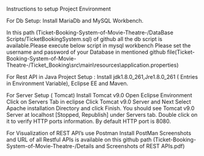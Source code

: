 Instructions to setup Project Environment


For Db Setup: Install MariaDb and MySQL Workbench.

In this  path (Ticket-Booking-System-of-Movie-Theatre-/DataBase Scripts/TicketBookingSystem.sql) of github all the db script is available.Please execute below script in  mysql workbench
Please set the username and password of your Database in mentioned github file(Ticket-Booking-System-of-Movie-Theatre-/Ticket_Booking\src\main\resources\application.properties) 

 
 
For Rest API in Java Project Setup :
Install jdk1.8.0_261,Jre1.8.0_261 ( Entries in Environment Variable),
Eclipse EE and 
Maven. 

For Server Setup ( Tomcat)
Install Tomcat v9.0
Open Eclipse Environment
Click on Servers Tab in eclipse 
Click Tomcat v9.0 Server and Next
Select Apache installation Directory and click Finish.
You should see Tomcat v9.0 Server at localhost [Stopped, Republish] under Servers tab. Double click on it to verify HTTP ports information. By default HTTP port is 8080.

For Visualization of REST API’s use Postman 
Install PostMan
Screenshots and URL of all Restful APIs is available on this github path (Ticket-Booking-System-of-Movie-Theatre-/Details and Screenshots of REST APIs.pdf)
 
 
 
 
 
 
 
 
 


